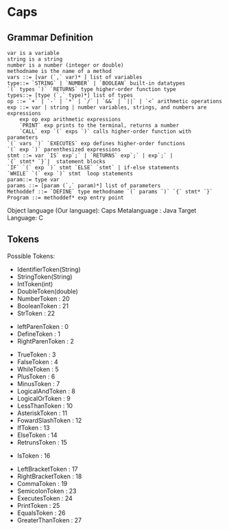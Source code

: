 # Caps #
## Grammar Definition ##
```
var is a variable
string is a string
number is a number (integer or double)
methodname is the name of a method
vars ::= [var (`,` var)* ] list of variables
type::= `STRING` | `NUMBER` | `BOOLEAN` built-in datatypes 
`(` types `)` `RETURNS` type higher-order function type
types::= [type (`,` type)*] list of types
op ::= `+` | `-` | `*` | `/` | `&&` | `||` | `<` arithmetic operations
exp ::= var | string | number variables, strings, and numbers are expressions
	exp op exp arithmetic expressions
	`PRINT` exp prints to the terminal, returns a number
	`CALL` exp `(` exps `)` calls higher-order function with parameters
`(` vars `)` `EXECUTES` exp defines higher-order functions
`(` exp `)` parenthesized expressions 
stmt ::= var `IS` exp`;` | `RETURNS` exp`;` | exp`;` | 
`{` stmt* `}`|  statement blocks 
`IF` `(` exp `)` stmt `ELSE` `stmt` | if-else statements
`WHILE` `(` exp `)` stmt  loop statements
param::= type var
params ::= [param (`,` param)*] list of parameters
Methoddef ::= `DEFINE` type methodname `(` params `)` `{` stmt* `}`
Program ::= methoddef* exp entry point	
```
Object language (Our language): Caps
Metalanguage : Java
Target Language: C

## Tokens ##
Possible Tokens:
<!--- covers the var, string, number and types -->
- IdentifierToken(String)
- StringToken(String)
- IntToken(int)
- DoubleToken(double)
- NumberToken : 20 <!--- leave this alone for now -->
- BooleanToken : 21
- StrToken : 22
<!--- covers methoddef -->
- leftParenToken : 0
- DefineToken : 1
- RightParenToken : 2
<!--- covers ops -->
- TrueToken : 3
- FalseToken : 4
- WhileToken : 5
- PlusToken : 6
- MinusToken : 7
- LogicalAndToken : 8
- LogicalOrToken : 9 
- LessThanToken : 10
- AsteriskToken : 11
- FowardSlashToken : 12
- IfToken : 13 
- ElseToken : 14
- RetrunsToken : 15
<!-- covers assign -->
- IsToken : 16
<!-- covers blocks -->
- LeftBracketToken : 17
- RightBracketToken : 18
- CommaToken : 19
- SemicolonToken : 23
- ExecutesToken : 24
- PrintToken : 25
- EqualsToken : 26
- GreaterThanToken : 27
